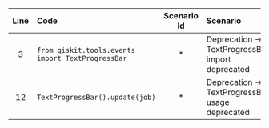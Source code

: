 | Line | Code | Scenario Id | Scenario | Artifact | Refactoring |
| :-: | :- | :-: | :- | :- | :- |
| 3 | `from qiskit.tools.events import TextProgressBar` | * | Deprecation -> TextProgressBar import deprecated | TextProgressBar | `from qiskit.utils.job_monitoring import job_monitor` |
| 12 | `TextProgressBar().update(job)` | * | Deprecation -> TextProgressBar usage deprecated | TextProgressBar | `job_monitor(job)` |